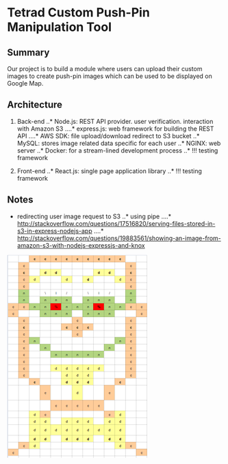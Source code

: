 # Tetrad Custom Push-Pin Manipulation Tool

## Summary
Our project is to build a module where users can upload their custom images to create push-pin images which can be used to be displayed on Google Map. 

## Architecture
1. Back-end
..* Node.js: REST API provider. user verification. interaction with Amazon S3
....* express.js: web framework for building the REST API
....* AWS SDK: file upload/download redirect to S3 bucket
..* MySQL: stores image related data specific for each user
..* NGINX: web server
..* Docker: for a stream-lined development process
..* !!! testing framework

2. Front-end
..* React.js: single page application library
..* !!! testing framework


## Notes
* redirecting user image request to S3
..* using pipe
....* http://stackoverflow.com/questions/17516820/serving-files-stored-in-s3-in-express-nodejs-app
....* http://stackoverflow.com/questions/19883561/showing-an-image-from-amazon-s3-with-nodejs-expressjs-and-knox




![alt text](./carl.png "This is Carl")


